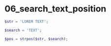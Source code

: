 06_search_text_position
========================

```php
$str = 'LOREM TEXT';

$search = 'TEXT';

$pos = strpos($str, $search);

```
